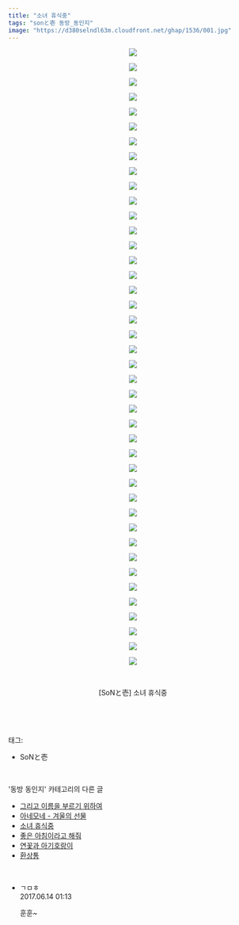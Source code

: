 ```yaml
---
title: "소녀 휴식중"
tags: "sonと壱 동방_동인지"
image: "https://d380selndl63m.cloudfront.net/ghap/1536/001.jpg"
---
```

<div class="article">
<p style="text-align: center; clear: none; float: none;"><img src="{{ site.imgserver5 }}/ghap/1536/001.jpg"/></p>
<p style="text-align: center; clear: none; float: none;"><img src="{{ site.imgserver5 }}/ghap/1536/002.jpg"/></p>
<p style="text-align: center; clear: none; float: none;"><img src="{{ site.imgserver5 }}/ghap/1536/003.jpg"/></p>
<p style="text-align: center; clear: none; float: none;"><img src="{{ site.imgserver5 }}/ghap/1536/004.jpg"/></p>
<p style="text-align: center; clear: none; float: none;"><img src="{{ site.imgserver5 }}/ghap/1536/005.jpg"/></p>
<p style="text-align: center; clear: none; float: none;"><img src="{{ site.imgserver5 }}/ghap/1536/006.jpg"/></p>
<p style="text-align: center; clear: none; float: none;"><img src="{{ site.imgserver5 }}/ghap/1536/007.jpg"/></p>
<p style="text-align: center; clear: none; float: none;"><img src="{{ site.imgserver5 }}/ghap/1536/008.jpg"/></p>
<p style="text-align: center; clear: none; float: none;"><img src="{{ site.imgserver5 }}/ghap/1536/009.jpg"/></p>
<p style="text-align: center; clear: none; float: none;"><img src="{{ site.imgserver5 }}/ghap/1536/010.jpg"/></p>
<p style="text-align: center; clear: none; float: none;"><img src="{{ site.imgserver5 }}/ghap/1536/011.jpg"/></p>
<p style="text-align: center; clear: none; float: none;"><img src="{{ site.imgserver5 }}/ghap/1536/012.jpg"/></p>
<p style="text-align: center; clear: none; float: none;"><img src="{{ site.imgserver5 }}/ghap/1536/013.jpg"/></p>
<p style="text-align: center; clear: none; float: none;"><img src="{{ site.imgserver5 }}/ghap/1536/014.jpg"/></p>
<p style="text-align: center; clear: none; float: none;"><img src="{{ site.imgserver5 }}/ghap/1536/015.jpg"/></p>
<p style="text-align: center; clear: none; float: none;"><img src="{{ site.imgserver5 }}/ghap/1536/016.jpg"/></p>
<p style="text-align: center; clear: none; float: none;"><img src="{{ site.imgserver5 }}/ghap/1536/017.jpg"/></p>
<p style="text-align: center; clear: none; float: none;"><img src="{{ site.imgserver5 }}/ghap/1536/018.jpg"/></p>
<p style="text-align: center; clear: none; float: none;"><img src="{{ site.imgserver5 }}/ghap/1536/019.jpg"/></p>
<p style="text-align: center; clear: none; float: none;"><img src="{{ site.imgserver5 }}/ghap/1536/020.jpg"/></p>
<p style="text-align: center; clear: none; float: none;"><img src="{{ site.imgserver5 }}/ghap/1536/021.jpg"/></p>
<p style="text-align: center; clear: none; float: none;"><img src="{{ site.imgserver5 }}/ghap/1536/022.jpg"/></p>
<p style="text-align: center; clear: none; float: none;"><img src="{{ site.imgserver5 }}/ghap/1536/023.jpg"/></p>
<p style="text-align: center; clear: none; float: none;"><img src="{{ site.imgserver5 }}/ghap/1536/024.jpg"/></p>
<p style="text-align: center; clear: none; float: none;"><img src="{{ site.imgserver5 }}/ghap/1536/025.jpg"/></p>
<p style="text-align: center; clear: none; float: none;"><img src="{{ site.imgserver5 }}/ghap/1536/026.jpg"/></p>
<p style="text-align: center; clear: none; float: none;"><img src="{{ site.imgserver5 }}/ghap/1536/027.jpg"/></p>
<p style="text-align: center; clear: none; float: none;"><img src="{{ site.imgserver5 }}/ghap/1536/028.jpg"/></p>
<p style="text-align: center; clear: none; float: none;"><img src="{{ site.imgserver5 }}/ghap/1536/029.jpg"/></p>
<p style="text-align: center; clear: none; float: none;"><img src="{{ site.imgserver5 }}/ghap/1536/030.jpg"/></p>
<p style="text-align: center; clear: none; float: none;"><img src="{{ site.imgserver5 }}/ghap/1536/031.jpg"/></p>
<p style="text-align: center; clear: none; float: none;"><img src="{{ site.imgserver5 }}/ghap/1536/032.jpg"/></p>
<p style="text-align: center; clear: none; float: none;"><img src="{{ site.imgserver5 }}/ghap/1536/033.jpg"/></p>
<p style="text-align: center; clear: none; float: none;"><img src="{{ site.imgserver5 }}/ghap/1536/034.jpg"/></p>
<p style="text-align: center; clear: none; float: none;"><img src="{{ site.imgserver5 }}/ghap/1536/035.jpg"/></p>
<p style="text-align: center; clear: none; float: none;"><img src="{{ site.imgserver5 }}/ghap/1536/036.jpg"/></p>
<p style="text-align: center; clear: none; float: none;"><img src="{{ site.imgserver5 }}/ghap/1536/037.jpg"/></p>
<p style="text-align: center; clear: none; float: none;"><img src="{{ site.imgserver5 }}/ghap/1536/038.jpg"/></p>
<p style="text-align: center; clear: none; float: none;"><img src="{{ site.imgserver5 }}/ghap/1536/039.jpg"/></p>
<p style="text-align: center; clear: none; float: none;"><img src="{{ site.imgserver5 }}/ghap/1536/040.jpg"/></p>
<p style="text-align: center; clear: none; float: none;"><img src="{{ site.imgserver5 }}/ghap/1536/041.jpg"/></p>
<p style="text-align: center; clear: none; float: none;"><img src="{{ site.imgserver5 }}/ghap/1536/042.jpg"/></p>
<p style="text-align: center; clear: none; float: none;"><br/></p>
<p style="text-align: center; clear: none; float: none;">[SoNと壱] 소녀 휴식중</p>
<p><br/></p>
</div><br/>
<div class="tagTrail">
<p>태그: </p>
<ul>
<li>SoNと壱</li>
</ul>
</div><br/>
<div class="another">
<p>'동방 동인지' 카테고리의 다른 글</p>
<ul>
<li><a href="/ghap_1538">그리고 이름을 부르기 위하여</a></li>
<li><a href="/ghap_1537">아네모네 - 겨울의 선물</a></li>
<li><a href="/ghap_1536">소녀 휴식중</a></li>
<li><a href="/ghap_1533">좋은 아침이라고 해줘</a></li>
<li><a href="/ghap_1532">연꽃과 아기호랑이</a></li>
<li><a href="/ghap_1531">환상통</a></li>
</ul>
</div><br/>
<div class="cb_module cb_fluid">
<div class="cb_wrt cb_profile">
<div class="comment">
<ul>
<li class="cb_thumb_off" id="comment15013011">
<div class="cb_comment_area">
<div class="cb_info_area">
<div class="cb_section">
<span class="cb_nick_name">ㄱㅁㅎ</span>
</div>
<div class="cb_section">
<span class="cb_date">2017.06.14 01:13 </span>
</div>
</div>
<div class="cb_dsc_comment">
<p class="cb_dsc">
											훈훈~
										</p>
</div>
</div></li>
</ul>
</div>
</div><!-- commentList close -->
</div><br/>

